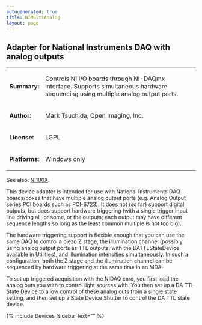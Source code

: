 ```yaml
---
autogenerated: true
title: NIMultiAnalog
layout: page
---
```


## Adapter for National Instruments DAQ with analog outputs

<table>

<tr>

<td markdown="1">

**Summary:**

</td>

<td markdown="1">

Controls NI I/O boards through NI-DAQmx interface. Supports simultaneous
hardware sequencing using multiple analog output ports.

</td>

</tr>

<tr>

<td markdown="1">

**Author:**

</td>

<td markdown="1">

Mark Tsuchida, Open Imaging, Inc.

</td>

</tr>

<tr>

<td markdown="1">

**License:**

</td>

<td markdown="1">

LGPL

</td>

</tr>

<tr>

<td markdown="1">

**Platforms:**

</td>

<td markdown="1">

Windows only

</td>

</tr>

</table>

See also: [NI100X](NI100X "wikilink").

This device adapter is intended for use with National Instruments DAQ
boards/boxes that have multiple analog output ports (e.g. Analog Output
series PCI boards such as PCI-6723). It does not (so far) support
digital outputs, but does support hardware triggering (with a single
trigger input line driving all, or some, or the outputs; each output may
have different sequence lengths so long as the least common multiple is
not too big).

The hardware triggering support is flexible enough that you can use the
same DAQ to control a piezo Z stage, the illumination channel (possibly
using analog output ports as TTL outputs, with the DATTLStateDevice
available in [Utilities](Utilities "wikilink")), and illumination
intensities simultaneously. In such a configuration, both the Z stage
and the illumination channel can be sequenced by hardware triggering at
the same time in an MDA.

To set up triggered acquisition with the NIDAQ card, you first load the
analog outs you with to control light sources with. You then set up a DA
TTL State Device to allow control of these analog outs from a single
state setting, and then set up a State Device Shutter to control the DA
TTL state device.

{% include Devices_Sidebar text="" %}
